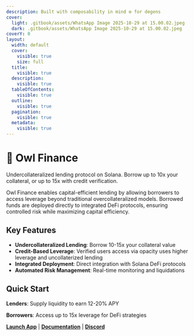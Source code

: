 ```yaml
---
description: Built with composability in mind ⚙ for degens
cover:
  light: .gitbook/assets/WhatsApp Image 2025-10-29 at 15.00.02.jpeg
  dark: .gitbook/assets/WhatsApp Image 2025-10-29 at 15.00.02.jpeg
coverY: 0
layout:
  width: default
  cover:
    visible: true
    size: full
  title:
    visible: true
  description:
    visible: true
  tableOfContents:
    visible: true
  outline:
    visible: true
  pagination:
    visible: true
  metadata:
    visible: true
---
```


# 🦉 Owl Finance

Undercollateralized lending protocol on Solana. Borrow up to 10x your collateral, or up to 15x with credit verification.

Owl Finance enables capital-efficient lending by allowing borrowers to access leverage beyond traditional overcollateralized models. Borrowed funds are deployed directly to integrated DeFi protocols, ensuring controlled risk while maximizing capital efficiency.

## Key Features&#x20;

* **Undercollateralized Lending**: Borrow 10-15x your collateral value
* **Credit-Based Leverage**: Verified users access via opacity uses higher leverage and uncollaterized lending
* **Integrated Deployment**: Direct integration with Solana DeFi protocols
* **Automated Risk Management**: Real-time monitoring and liquidations

## Quick Start

**Lenders**: Supply liquidity to earn 12-20% APY

**Borrowers**: Access up to 15x leverage for DeFi strategies

[**Launch App**](https://app.owlfinance.xyz) | [**Documentation**](https://docs.owlfinance.xyz) | [**Discord**](https://discord.gg/owl)
